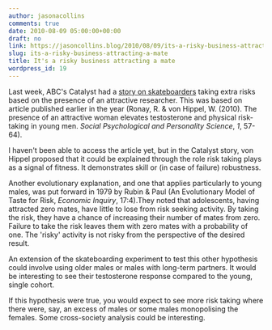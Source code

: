 ```yaml
---
author: jasonacollins
comments: true
date: 2010-08-09 05:00:00+00:00
draft: no
link: https://jasoncollins.blog/2010/08/09/its-a-risky-business-attracting-a-mate/
slug: its-a-risky-business-attracting-a-mate
title: It's a risky business attracting a mate
wordpress_id: 19
---
```


Last week, ABC's Catalyst had a [story on skateboarders](http://www.abc.net.au/catalyst/stories/2967720.htm) taking extra risks based on the presence of an attractive researcher. This was based on article published earlier in the year (Ronay, R. & von Hippel, W. (2010). The presence of an attractive  woman elevates testosterone and physical risk-taking in young men. _Social Psychological and Personality Science_, _1_, 57-64).

I haven't been able to access the article yet, but in the Catalyst story, von Hippel proposed that it could be explained through the role risk taking plays as a signal of fitness. It demonstrates skill or (in case of failure) robustness.

Another evolutionary explanation, and one that applies particularly to young males, was put forward in 1979 by Rubin & Paul (An Evolutionary Model of Taste for Risk, _Economic Inquiry_, 17:4).They noted that adolescents, having attracted zero mates, have little to lose from risk seeking activity. By taking the risk, they have a chance of increasing their number of mates from zero. Failure to take the risk leaves them with zero mates with a probability of one. The 'risky' activity is not risky from the perspective of the desired result.

An extension of the skateboarding experiment to test this other hypothesis could involve using older males or males with long-term partners. It would be interesting to see their testosterone response compared to the young, single cohort.

If this hypothesis were true, you would expect to see more risk taking where there were, say, an excess of males or some males monopolising the females. Some cross-society analysis could be interesting.
